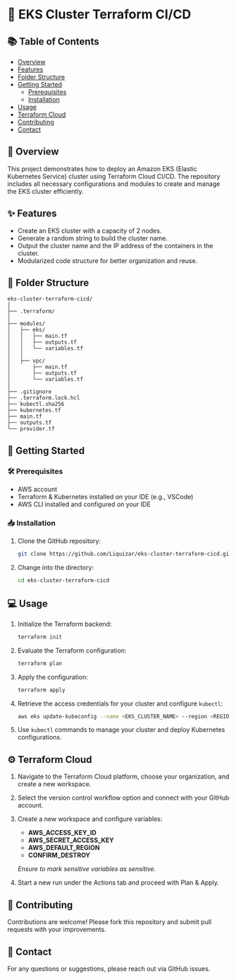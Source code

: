 # 🚀 EKS Cluster Terraform CI/CD

## 📚 Table of Contents

- [Overview](#overview)
- [Features](#features)
- [Folder Structure](#folder-structure)
- [Getting Started](#getting-started)
  - [Prerequisites](#prerequisites)
  - [Installation](#installation)
- [Usage](#usage)
- [Terraform Cloud](#Terraform-Cloud)
- [Contributing](#contributing)
- [Contact](#contact)

## 🌟 Overview

This project demonstrates how to deploy an Amazon EKS (Elastic Kubernetes Service) cluster using Terraform Cloud CI/CD. The repository includes all necessary configurations and modules to create and manage the EKS cluster efficiently.

## ✨ Features

- Create an EKS cluster with a capacity of 2 nodes.
- Generate a random string to build the cluster name.
- Output the cluster name and the IP address of the containers in the cluster.
- Modularized code structure for better organization and reuse.

## 📂 Folder Structure

```
eks-cluster-terraform-cicd/
│
├── .terraform/
│
├── modules/
│   ├── eks/
│   │   ├── main.tf
│   │   ├── outputs.tf
│   │   └── variables.tf
│   │
│   ├── vpc/
│       ├── main.tf
│       ├── outputs.tf
│       └── variables.tf
│
├── .gitignore
├── .terraform.lock.hcl
├── kubectl.sha256
├── kubernetes.tf
├── main.tf
├── outputs.tf
└── provider.tf
```

## 🚀 Getting Started

### 🛠 Prerequisites

- AWS account
- Terraform & Kubernetes installed on your IDE (e.g., VSCode)
- AWS CLI installed and configured on your IDE

### 📥 Installation

1. Clone the GitHub repository:

    ```bash
    git clone https://github.com/Liquizar/eks-cluster-terraform-cicd.git
    ```

2. Change into the directory:

    ```bash
    cd eks-cluster-terraform-cicd
    ```

## 💻 Usage

1. Initialize the Terraform backend:

    ```bash
    terraform init
    ```

2. Evaluate the Terraform configuration:

    ```bash
    terraform plan
    ```

3. Apply the configuration:

    ```bash
    terraform apply
    ```

4. Retrieve the access credentials for your cluster and configure `kubectl`:

    ```bash
    aws eks update-kubeconfig --name <EKS_CLUSTER_NAME> --region <REGION>
    ```

5. Use `kubectl` commands to manage your cluster and deploy Kubernetes configurations.

## ⚙️ Terraform Cloud

1. Navigate to the Terraform Cloud platform, choose your organization, and create a new workspace.

2. Select the version control workflow option and connect with your GitHub account.

3. Create a new workspace and configure variables:

    - **AWS_ACCESS_KEY_ID**
    - **AWS_SECRET_ACCESS_KEY**
    - **AWS_DEFAULT_REGION**
    - **CONFIRM_DESTROY**

    *Ensure to mark sensitive variables as sensitive.*

4. Start a new run under the Actions tab and proceed with Plan & Apply.

## 🤝 Contributing

Contributions are welcome! Please fork this repository and submit pull requests with your improvements.

## 📧 Contact

For any questions or suggestions, please reach out via GitHub issues.
